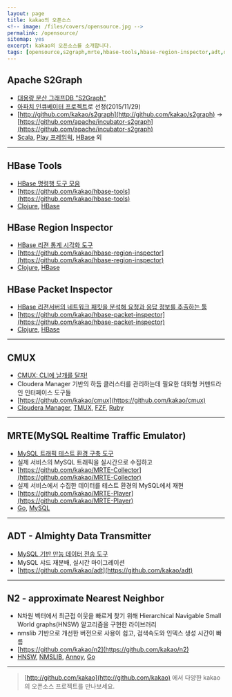 ```yaml
---
layout: page
title: kakao의 오픈소스
<!-- image: /files/covers/opensource.jpg -->
permalink: /opensource/
sitemap: yes
excerpt: kakao의 오픈소스를 소개합니다.
tags: [opensource,s2graph,mrte,hbase-tools,hbase-region-inspector,adt,daum-editor]
---
```

<!-- <a id="forkme" href="https://github.com/kakao"></a> -->

## Apache S2Graph

* [대용량 분산 그래프DB "S2Graph"](http://tech.kakao.com/2016/01/29/opensource-1-s2graph/)
* [아파치 인큐베이터 프로젝트](http://s2graph.incubator.apache.org)로 선정(2015/11/29)
* [http://github.com/kakao/s2graph](http://github.com/kakao/s2graph) -> [https://github.com/apache/incubator-s2graph](https://github.com/apache/incubator-s2graph)
* [Scala], [Play 프레임웍], [HBase] 외

---

## HBase Tools

* [HBase 명령행 도구 모음](http://tech.kakao.com/2016/03/24/opensource-4-hbase-tools/)
* [https://github.com/kakao/hbase-tools](https://github.com/kakao/hbase-tools)
* [Clojure], [HBase]

## HBase Region Inspector
* [HBase 리젼 통계 시각화 도구](http://tech.kakao.com/2016/03/11/opensource-3-hri/)
* [https://github.com/kakao/hbase-region-inspector](https://github.com/kakao/hbase-region-inspector)
* [Clojure], [HBase]

## HBase Packet Inspector

* [HBase 리젼서버의 네트워크 패킷을 분석해 요청과 응답 정보를 추출하는 툴](http://tech.kakao.com/2017/09/22/opensource-8-hbase-packet-inspector/)
* [https://github.com/kakao/hbase-packet-inspector](https://github.com/kakao/hbase-packet-inspector)
* [Clojure], [HBase]

---

## CMUX

* [CMUX: CLI에 날개를 달자!](http://tech.kakao.com/2017/07/12/opensource-7-cmux/)
* Cloudera Manager 기반의 하둡 클러스터를 관리하는데 필요한 대화형 커맨드라인 인터페이스 도구들
* [https://github.com/kakao/cmux](https://github.com/kakao/cmux)
* [Cloudera Manager], [TMUX], [FZF], [Ruby]

---

## MRTE(MySQL Realtime Traffic Emulator)

* [MySQL 트래픽 테스트 환경 구축 도구](http://tech.kakao.com/2016/02/16/opensource-2-mtre/)
* 실제 서비스의 MySQL 트래픽을 실시간으로 수집하고
* [https://github.com/kakao/MRTE-Collector](https://github.com/kakao/MRTE-Collector)
* 실제 서비스에서 수집한 데이터를 테스트 환경의 MySQL에서 재현
* [https://github.com/kakao/MRTE-Player](https://github.com/kakao/MRTE-Player)
* [Go], [MySQL]

---

## ADT - Almighty Data Transmitter

* [MySQL 기반 만능 데이터 전송 도구](http://tech.kakao.com/2016/06/27/opensource-5-adt/)
* MySQL 샤드 재분배, 실시간 마이그레이션
* [https://github.com/kakao/adt](https://github.com/kakao/adt)

---

## N2 - approximate Nearest Neighbor

* N차원 벡터에서 최근접 이웃을 빠르게 찾기 위해 Hierarchical Navigable Small World graphs(HNSW) 알고리즘을 구현한 라이브러리
* nmslib 기반으로 개선한 버전으로 사용이 쉽고, 검색속도와 인덱스 생성 시간이 빠름
* [https://github.com/kakao/n2](https://github.com/kakao/n2)
* [HNSW], [NMSLIB], [Annoy], [Go]

---

> [http://github.com/kakao](http://github.com/kakao) 에서 다양한 kakao의 오픈소스 프로젝트를 만나보세요.

[Scala]:http://scala-lang.org
[Play 프레임웍]:https://www.playframework.com
[Clojure]:http://clojure.org
[Go]:https://golang.org
[HBase]:https://hbase.apache.org
[MySQL]:http://www.mysql.com
[GitHub API]:https://developer.github.com/enterprise/2.8/v3/
[Kubernetes]:http://kubernetes.io/docs/
[Docker]:https://docs.docker.com/
[Cloudera Manager]:https://www.cloudera.com/products/product-components/cloudera-manager.html
[TMUX]:https://github.com/tmux/tmux/wiki
[FZF]:https://github.com/junegunn/fzf
[Ruby]:https://www.ruby-lang.org
[HNSW]:https://arxiv.org/abs/1603.09320
[NMSLIB]:https://github.com/searchivarius/NMSLIB
[Annoy]:https://github.com/spotify/annoy
